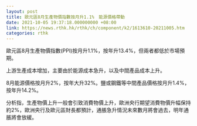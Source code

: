 ```yaml
---
layout: post
title: 歐元區8月生產物價指數按月升1.1%　能源價格帶動
date: 2021-10-05 19:37:18.000000000 +08:00
link: https://news.rthk.hk/rthk/ch/component/k2/1613610-20211005.htm
categories: rthk
---
```


歐元區8月生產物價指數(PPI)按月升1.1%，按年升13.4%，但兩者都低於市場預期。

上游生產成本增加，主要由於能源成本急升，以及中間產品成本上升。

8月能源價格按月升2%，按年大升32%。鹽或鋼鐵等中間產品價格按月升1.4%，按年升14.2%。

分析指，生產物價上升一般會引致消費物價上升，歐洲央行期望消費物價升幅保持約2%，歐洲央行及歐元區財長都預計，通脹急升情況未來數月將會過去，明年通脹將會放緩。
